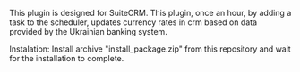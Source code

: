 This plugin is designed for SuiteCRM.
This plugin, once an hour, by adding a task to the scheduler, updates currency rates in crm based on data provided by the Ukrainian banking system.

Instalation:
Install archive "install_package.zip" from this repository and wait for the installation to complete.
